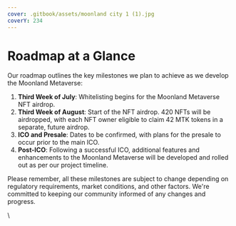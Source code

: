 ```yaml
---
cover: .gitbook/assets/moonland city 1 (1).jpg
coverY: 234
---
```


# Roadmap at a Glance

Our roadmap outlines the key milestones we plan to achieve as we develop the Moonland Metaverse:

1. **Third Week of July**: Whitelisting begins for the Moonland Metaverse NFT airdrop.
2. **Third Week of August**: Start of the NFT airdrop. 420 NFTs will be airdropped, with each NFT owner eligible to claim 42 MTK tokens in a separate, future airdrop.
3. **ICO and Presale**: Dates to be confirmed, with plans for the presale to occur prior to the main ICO.
4. **Post-ICO**: Following a successful ICO, additional features and enhancements to the Moonland Metaverse will be developed and rolled out as per our project timeline.

Please remember, all these milestones are subject to change depending on regulatory requirements, market conditions, and other factors. We're committed to keeping our community informed of any changes and progress.

\
